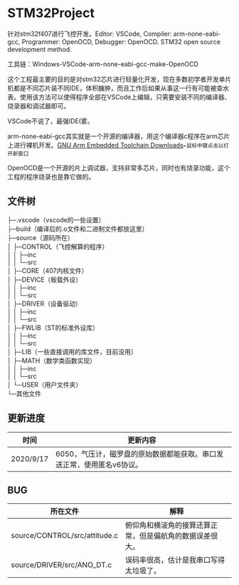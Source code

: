 # STM32Project
针对stm32f407进行飞控开发。Editor: VSCode, Compiler: arm-none-eabi-gcc, Programmer: OpenOCD, Debugger: OpenOCD. STM32 open source development method.

工具链：Windows-VSCode-arm-none-eabi-gcc-make-OpenOCD

这个工程最主要的目的是对stm32芯片进行轻量化开发，现在多数初学者开发单片机都是不同芯片装不同IDE，体积臃肿，而且工作后如果从事这一行有可能被查水表。使用该方法可以使得程序全部在VSCode上编辑，只需要安装不同的编译器、烧录器和调试器即可。

VSCode不说了，最强IDE(雾。

arm-none-eabi-gcc其实就是一个开源的编译器，用这个编译器c程序在arm芯片上进行裸机开发。[GNU Arm Embedded Toolchain Downloads](https://developer.arm.com/tools-and-software/open-source-software/developer-tools/gnu-toolchain/gnu-rm/downloads)`←鼠标中键点击以打开新窗口`

OpenOCD是一个开源的片上调试器，支持非常多芯片，同时也有烧录功能，这个工程的程序烧录也是靠它做的。

## 文件树
├─.vscode（vscode的一些设置）  
├─build（编译后的.o文件和二进制文件都放这里）  
├─source（源码所在）  
│  ├─CONTROL（飞控解算的程序）  
│  │  ├─inc  
│  │  └─src  
│  ├─CORE（407内核文件）  
│  ├─DEVICE（板载外设）  
│  │  ├─inc  
│  │  └─src  
│  ├─DRIVER（设备驱动）  
│  │  ├─inc  
│  │  └─src  
│  ├─FWLIB（ST的标准外设库）  
│  │  ├─inc  
│  │  └─src  
│  ├─LIB（一些直接调用的库文件，目前没用）  
│  ├─MATH（数学类函数实现）  
│  │  ├─inc  
│  │  └─src  
│  └─USER（用户文件夹）  
└─其他文件

## 更新进度
|时间|更新内容|
|-|-|
|2020/9/17|6050，气压计，磁罗盘的原始数据都能获取。串口发送正常，使用匿名v6协议。|

## BUG
|所在文件|解释|
|-|-|
|source/CONTROL/src/attitude.c|俯仰角和横滚角的接算还算正常，但是偏航角的数据误差很大。|
|source/DRIVER/src/ANO_DT.c|误码率很高，估计是我串口写得太垃圾了。|